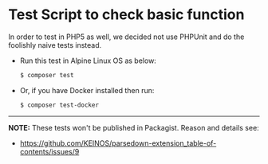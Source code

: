 # Test Script to check basic function

In order to test in PHP5 as well, we decided not use PHPUnit and do the foolishly naive tests instead.

- Run this test in Alpine Linux OS as below:

  ```bash
  $ composer test
  ```

- Or, if you have Docker installed then run:

  ```bash
  $ composer test-docker
  ```

---

**NOTE:** These tests won't be published in Packagist. Reason and details see:
 - https://github.com/KEINOS/parsedown-extension_table-of-contents/issues/9
